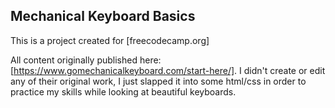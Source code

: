 ## Mechanical Keyboard Basics

This is a project created for [freecodecamp.org] 

All content originally published here: [https://www.gomechanicalkeyboard.com/start-here/]. I didn't create or edit any of their original work, I just slapped it into some html/css in order to practice my skills while looking at beautiful keyboards.
